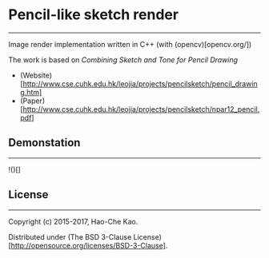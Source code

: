 # Pencil-like sketch render
----

Image render implementation written in C++ (with (opencv)[opencv.org/])

The work is based on *Combining Sketch and Tone for Pencil Drawing*
- (Website)[http://www.cse.cuhk.edu.hk/leojia/projects/pencilsketch/pencil_drawing.htm]
- (Paper)[http://www.cse.cuhk.edu.hk/leojia/projects/pencilsketch/npar12_pencil.pdf]

## Demonstation
----

!()[]

## License
----

Copyright (c) 2015-2017, Hao-Che Kao.

Distributed under (The BSD 3-Clause License)[http://opensource.org/licenses/BSD-3-Clause].
    
